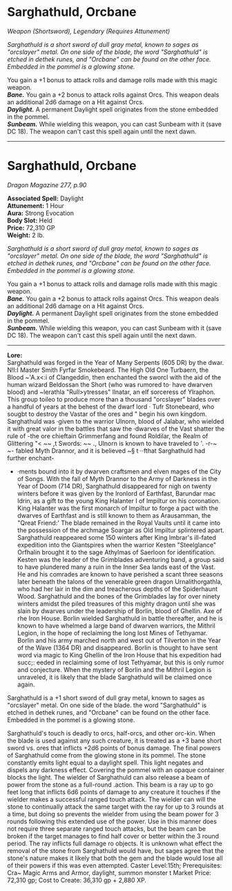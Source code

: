 # Sarghathuld, Orcbane
*Weapon (Shortsword), Legendary (Requires Attunement)*

*Sarghathuld is a short sword of dull gray metal, known to sages as "orcslayer" metal. On one side of the blade, the word "Sarghathuld" is etched in dethek runes, and "Orcbane" can be found on the other face. Embedded in the pommel is a glowing stone.*

You gain a +1 bonus to attack rolls and damage rolls made with this magic weapon.  
***Bane.*** You gain a +2 bonus to attack rolls against Orcs. This weapon deals an additional 2d6 damage on a Hit against Orcs.  
***Daylight.*** A permanent Daylight spell originates from the stone embedded in the pommel.  
***Sunbeam.*** While wielding this weapon, you can cast Sunbeam with it (save DC 18). The weapon can't cast this spell again until the next dawn.  



---
# Sarghathuld, Orcbane
*Dragon Magazine 277, p.90*

**Associated Spell:** Daylight  
**Attunement:** 1 Hour  
**Aura:** Strong Evocation  
**Body Slot:** Held  
**Price:** 72,310 GP  
**Weight:** 2 lb.

*Sarghathuld is a short sword of dull gray metal, known to sages as "orcslayer" metal. On one side of the blade, the word "Sarghathuld" is etched in dethek runes, and "Orcbane" can be found on the other face. Embedded in the pommel is a glowing stone.*

You gain a +1 bonus to attack rolls and damage rolls made with this magic weapon.  
***Bane.*** You gain a +2 bonus to attack rolls against Orcs. This weapon deals an additional 2d6 damage on a Hit against Orcs.  
***Daylight.*** A permanent Daylight spell originates from the stone embedded in the pommel.  
***Sunbeam.*** While wielding this weapon, you can cast Sunbeam with it (save DC 18). The weapon can't cast this spell again until the next dawn.  



---
**Lore:**  
Sarghathuld was forged in the Year of
Many Serpents (605 DR) by the dwar.
N\!l:I Master Smith Fyrfar Smokebeard.
The High Old One Turbaern, the Blood
~'A.x<:i of Clangeddin, then enchanted the
sworcl with the aid of the human
wizard Beldossan the Short (who was
rumored to· have dwarven blood) and
~lerathla "Rull>ytresses" llnatar, an elf
sorceress of Ylraphon. This group
toileo to produce more than a thousand
"orcslayer" blades over a handful of
years at the behest of the dwarf lord
· Tufr Stonebeard, who sougbt to
destroy the Vastar of the ores and
" begin his own kingdom. Sarghathuld
was ·given to the warrior Ulnorn, blood
of Jalabar, who wielded it with great
valor in the battles that saw the
·dwarves of the Vast shatter the rule of
-the ore chieftain Grimmerfang and
found Roldilar, the Realm of Glittering
"< ~~ ,t Swords:
~~ ., Ulnorn is known to have traveled to
'. -r-~ ~- fabled Myth Drannor, and it is believed
~§ t ··fthat Sarghathuld had further enchant-
- ·ments bound into it by dwarven craftsmen
and elven mages of the City of
Songs. With the fall of Myth Drannor
to the Army of Darkness in the Year
of Doom (714 DR), Sarghathuld disappeared
for nigh on twenty winters
before it was given by the lronlord of
Earthfast, Barundar mac ldrin, as a gift
to the young King Halanter I of lmpiltur
on his coronation. King Halanter was
the first monarch of lmpiltur to forge a
pact with the dwarves of Earthfast and
is still known to them as Arausamman,
the "Qreat Friend:' The blade remained
in the Royal Vaults until it came into the
possession of the archmage Soargar as
Old lmpiltur splintered apart.
Sarghathuld reappeared some 150
winters after King lmbrar's ill-fated
expedition into the Giantspires when
the warrior Kesten "Steelglance"
Orfhalin brought it to the sage
Athylmas of Saerloon for identification.
Kesten was the leader of the Grimblades
adventuring band, a group said
to have plundered many a ruin in the
Inner Sea lands east of the Vast. He
and his comrades are known to have
perished a scant three seasons later
beneath the talons of the venerable
green dragon Urnalithorgathla, who had
her lair in the dim and treacherous
depths of the Spiderhaunt Wood.
Sarghathuld and the bones of the
Grimblades lay for over ninety winters
amidst the piled treasures of this
mighty dragon until she was slain by
dwarves under the leadership of Borlin,
blood of Ghellin. Axe of rhe Iron House.
Borlin wielded Sarghathuld in battle
thereafter, and he is known to have
whelmed a large band of dwarven warriors,
the Mithril Legion, in the hope of
reclaiming the long lost Mines of
Tethyamar. Borlin and his army marched
north and west out of Tilverton in the
Year of the Wave (1364 DR) and disappeared.
Borlin is thought to have sent
word via magic to King Ghellin of the
Iron House that his expedition had succ;:
eeded in reclaiming some of lost
Tethyamar, but this is only rumor and
conjecture. When the mystery of Borlin
and the Mithril Legion is unraveled, it is
likely that the blade Sarghathuld will be
claimed once again.

Sarghathuld is a +1 short sword of dull gray metal, known to sages as "orcslayer" metal. On one side of the blade. the word "Sarghathuld" is etched in dethek runes, and "Orcbane" can be found on the other face. Embedded in the pommel is a glowing stone.

Sarghathuld's touch is deadly to orcs, half-orcs, and other orc-kin. When the blade is used against any such creature,
it is treated as a +3 bane short sword
vs. ores that inflicts +2d6 points of
bonus damage.
The final powers of Sarghathuld come
from the glowing stone in its pommel.
The stone constantly emits light equal
to a daylight spell. This light negates
and dispels any darkness effect.
Covering the pommel with an opaque
container blocks the light.
The wielder of Sarghathuld can
also release a beam of power from the
stone as a full-round .action. This beam
is a ray up to go feet long that inflicts
6d6 points of damage to any creature
it touches if the wielder makes a successful
ranged touch attack. The
wielder can will the stone to continually
attack the same target with the ray for
up to 3 rounds at a time, but doing so
prevents the wielder from using the
beam power for 3 rounds following this
extended use of the power. Use in this
manner does not require three separate
ranged touch attacks, but the beam can
be broken if the target manages to find
half cover or better within the 3 round
period. The ray inflicts full damage ro
objects.
It is unknown what effect the
removal of the stone from Sarghathuld
would have, but sages agree that the
stone's nature makes it likely that both
the gem and the blade would lose all of
their powers if this was even
attempted.
Caster Level:15th; Prerequisites:
Cra~ Magic Arms and Armor, daylight,
summon monster t Market Price:
72,310 gp; Cost to Create: 36,310 gp +
2,880 XP.